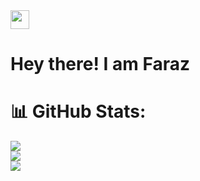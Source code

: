 <img src="https://github.com/TheDudeThatCode/TheDudeThatCode/blob/master/Assets/Hi.gif" width="30px"/> 

# Hey there! I am Faraz  <!-- ![Profile Visits](https://komarev.com/ghpvc/?username=SFarazH) -->



<!--- 👋 Hi, I’m @SFarazH
- 👀 I’m interested in Coding, Cryptocurrecy and Gaming
- 🌱 I’m currently learning BE in Computer Science
- 💞️ I’m looking to collaborate on ...
- 📫 How to reach me 
     1. email- syedfarazhasan1@gmail.com
-->
# 📊 GitHub Stats:
![](https://github-readme-stats.vercel.app/api?username=SFarazH&theme=radical&hide_border=false&include_all_commits=true&count_private=false)<br/>
![](https://github-readme-streak-stats.herokuapp.com/?user=SFarazH&theme=radical&hide_border=false)<br/>
![](https://github-readme-stats.vercel.app/api/top-langs/?username=SFarazH&theme=radical&hide_border=false&include_all_commits=true&count_private=false&layout=compact)
